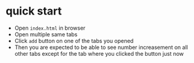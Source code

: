 # quick start

- Open `index.html` in browser
- Open multiple same tabs
- Click `add` button on one of the tabs you opened
- Then you are expected to be able to see number increasement on all other tabs except for the tab where you clicked the button just now